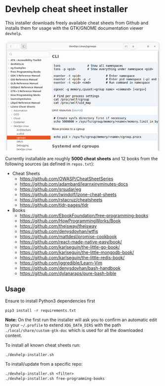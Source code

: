 # Devhelp cheat sheet installer

This installer downloads freely available cheat sheets from Github and
installs them for usage with the GTK/GNOME documentation viewer `devhelp`.

![devhelp screenshot](screenshot.png)

Currently installable are roughly **5000 cheat sheets** and 12 books
from the following sources (as defined in `repos.txt`):

- Cheat Sheets
  - https://github.com/OWASP/CheatSheetSeries
  - https://github.com/adambard/learnxinyminutes-docs
  - https://github.com/srsudar/eg
  - https://github.com/lwindolf/lzone-cheat-sheets
  - https://github.com/rstacruz/cheatsheets
  - https://github.com/tldr-pages/tldr
- Books
  - https://github.com/EbookFoundation/free-programming-books
  - https://github.com/HowProgrammingWorks/Book
  - https://github.com/thejsway/thejsway
  - https://github.com/denysdovhan/wtfjs
  - https://github.com/mattdesl/promise-cookbook
  - https://github.com/react-made-native-easy/book/
  - https://github.com/karlseguin/the-little-go-book/
  - https://github.com/karlseguin/the-little-mongodb-book/
  - https://github.com/karlseguin/the-little-redis-book/
  - https://github.com/iggredible/Learn-Vim
  - https://github.com/denysdovhan/bash-handbook
  - https://github.com/dylanaraps/pure-bash-bible

## Usage

Ensure to install Python3 dependencies first

    pip3 install -r requirements.txt

**Note:** On the first run the installer will ask you to confirm an automatic edit to
your `~/.profile` to extend `XDG_DATA_DIRS` with the path `./local/share/custom-gtk-doc` 
which is used for all the downloaded content.

To install all known cheat sheets run:

    ./devhelp-installer.sh
    
To install/update from a specific repo:

    ./devhelp-installer.sh <filter>
    ./devhelp-installer.sh free-programming-books
    

    
